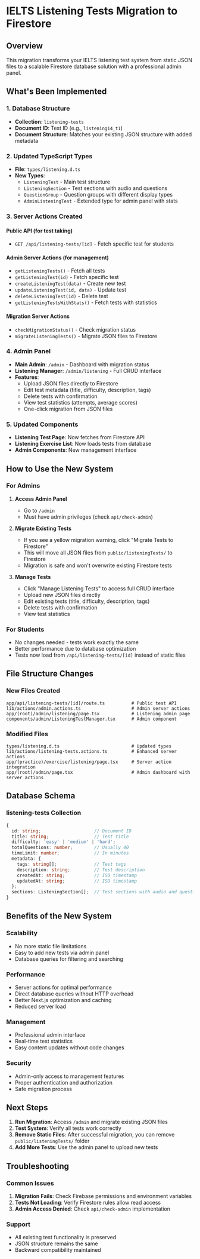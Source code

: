 # IELTS Listening Tests Migration to Firestore

## Overview
This migration transforms your IELTS listening test system from static JSON files to a scalable Firestore database solution with a professional admin panel.

## What's Been Implemented

### 1. Database Structure
- **Collection**: `listening-tests`
- **Document ID**: Test ID (e.g., `listening14_t1`)
- **Document Structure**: Matches your existing JSON structure with added metadata

### 2. Updated TypeScript Types
- **File**: `types/listening.d.ts`
- **New Types**: 
  - `ListeningTest` - Main test structure
  - `ListeningSection` - Test sections with audio and questions
  - `QuestionGroup` - Question groups with different display types
  - `AdminListeningTest` - Extended type for admin panel with stats

### 3. Server Actions Created

#### Public API (for test taking)
- `GET /api/listening-tests/[id]` - Fetch specific test for students

#### Admin Server Actions (for management)
- `getListeningTests()` - Fetch all tests
- `getListeningTest(id)` - Fetch specific test
- `createListeningTest(data)` - Create new test
- `updateListeningTest(id, data)` - Update test
- `deleteListeningTest(id)` - Delete test
- `getListeningTestsWithStats()` - Fetch tests with statistics

#### Migration Server Actions
- `checkMigrationStatus()` - Check migration status
- `migrateListeningTests()` - Migrate JSON files to Firestore

### 4. Admin Panel
- **Main Admin**: `/admin` - Dashboard with migration status
- **Listening Manager**: `/admin/listening` - Full CRUD interface
- **Features**:
  - Upload JSON files directly to Firestore
  - Edit test metadata (title, difficulty, description, tags)
  - Delete tests with confirmation
  - View test statistics (attempts, average scores)
  - One-click migration from JSON files

### 5. Updated Components
- **Listening Test Page**: Now fetches from Firestore API
- **Listening Exercise List**: Now loads tests from database
- **Admin Components**: New management interface

## How to Use the New System

### For Admins

1. **Access Admin Panel**
   - Go to `/admin`
   - Must have admin privileges (check `api/check-admin`)

2. **Migrate Existing Tests**
   - If you see a yellow migration warning, click "Migrate Tests to Firestore"
   - This will move all JSON files from `public/listeningTests/` to Firestore
   - Migration is safe and won't overwrite existing Firestore tests

3. **Manage Tests**
   - Click "Manage Listening Tests" to access full CRUD interface
   - Upload new JSON files directly
   - Edit existing tests (title, difficulty, description, tags)
   - Delete tests with confirmation
   - View test statistics

### For Students
- No changes needed - tests work exactly the same
- Better performance due to database optimization
- Tests now load from `/api/listening-tests/[id]` instead of static files

## File Structure Changes

### New Files Created
```
app/api/listening-tests/[id]/route.ts          # Public test API
lib/actions/admin.actions.ts                   # Admin server actions
app/(root)/admin/listening/page.tsx            # Listening admin page
components/admin/ListeningTestManager.tsx      # Admin component
```

### Modified Files
```
types/listening.d.ts                           # Updated types
lib/actions/listening-tests.actions.ts         # Enhanced server actions
app/(practice)/exercise/listening/page.tsx     # Server action integration
app/(root)/admin/page.tsx                      # Admin dashboard with server actions
```

## Database Schema

### listening-tests Collection
```typescript
{
  id: string;                    // Document ID
  title: string;                 // Test title
  difficulty: 'easy' | 'medium' | 'hard';
  totalQuestions: number;        // Usually 40
  timeLimit: number;             // In minutes
  metadata: {
    tags: string[];              // Test tags
    description: string;         // Test description
    createdAt: string;           // ISO timestamp
    updatedAt: string;           // ISO timestamp
  };
  sections: ListeningSection[];  // Test sections with audio and questions
}
```

## Benefits of the New System

### Scalability
- No more static file limitations
- Easy to add new tests via admin panel
- Database queries for filtering and searching

### Performance
- Server actions for optimal performance
- Direct database queries without HTTP overhead
- Better Next.js optimization and caching
- Reduced server load

### Management
- Professional admin interface
- Real-time test statistics
- Easy content updates without code changes

### Security
- Admin-only access to management features
- Proper authentication and authorization
- Safe migration process

## Next Steps

1. **Run Migration**: Access `/admin` and migrate existing JSON files
2. **Test System**: Verify all tests work correctly
3. **Remove Static Files**: After successful migration, you can remove `public/listeningTests/` folder
4. **Add More Tests**: Use the admin panel to upload new tests

## Troubleshooting

### Common Issues
1. **Migration Fails**: Check Firebase permissions and environment variables
2. **Tests Not Loading**: Verify Firestore rules allow read access
3. **Admin Access Denied**: Check `api/check-admin` implementation

### Support
- All existing test functionality is preserved
- JSON structure remains the same
- Backward compatibility maintained